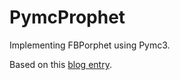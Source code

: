 # PymcProphet
Implementing FBPorphet using Pymc3.

Based on this [blog entry](https://www.ritchievink.com/blog/2018/10/09/build-facebooks-prophet-in-pymc3-bayesian-time-series-analyis-with-generalized-additive-models/).
